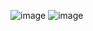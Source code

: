 ![image](https://github.com/wkdtjdwns/Web/assets/128266768/f3b7ad0c-d93a-4b57-b104-0004fae9eea4)
![image](https://github.com/wkdtjdwns/Web/assets/128266768/3e014a3c-1627-497f-8376-7af1cb305929)
